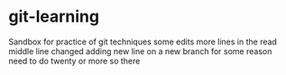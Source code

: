 # git-learning
Sandbox for practice of git techniques
some edits
more
lines
in
the
read
middle line changed
adding new line on a new branch 
for 
some
reason
need
to
do
twenty
or
more
so
there 
